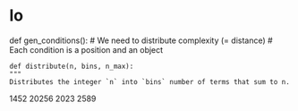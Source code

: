 # lo
def gen_conditions():
    # We need to distribute complexity (= distance)
    # Each condition is a position and an object
   
    def distribute(n, bins, n_max):
    """
    Distributes the integer `n` into `bins` number of terms that sum to n.
  1452
20256
2023
2589

